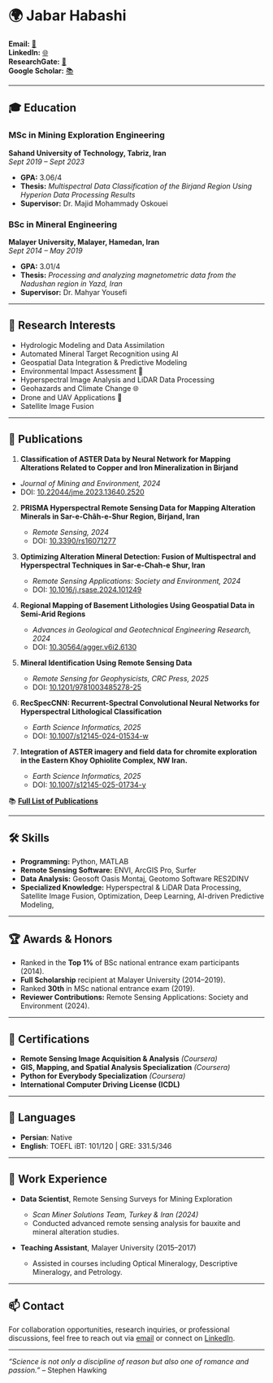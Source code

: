 # 🌍 Jabar Habashi

**Email:** [📧](mailto:jabar.habashi95@gmail.com)   
**LinkedIn:** [🌐 ](https://www.linkedin.com/in/jabar-habashi)  
**ResearchGate:** [📖](https://www.researchgate.net/profile/Jabar-Habashi)  
**Google Scholar:** [📚](https://scholar.google.com/citations?user=XXXXXXXX)  

---

## 🎓 **Education**
### MSc in Mining Exploration Engineering  
**Sahand University of Technology, Tabriz, Iran**  
*Sept 2019 – Sept 2023*  
- **GPA:** 3.06/4  
- **Thesis:** *Multispectral Data Classification of the Birjand Region Using Hyperion Data Processing Results*  
- **Supervisor:** Dr. Majid Mohammady Oskouei  

### BSc in Mineral Engineering  
**Malayer University, Malayer, Hamedan, Iran**  
*Sept 2014 – May 2019*  
- **GPA:** 3.01/4  
- **Thesis:** *Processing and analyzing magnetometric data from the Nadushan region in Yazd, Iran*  
- **Supervisor:** Dr. Mahyar Yousefi  

---

## 🔬 **Research Interests**
- Hydrologic Modeling and Data Assimilation  
- Automated Mineral Target Recognition using AI  
- Geospatial Data Integration & Predictive Modeling  
- Environmental Impact Assessment 🌱  
- Hyperspectral Image Analysis and LiDAR Data Processing  
- Geohazards and Climate Change 🌐  
- Drone and UAV Applications 🚁  
- Satellite Image Fusion  

---

## 📜 **Publications**

 1. **Classification of ASTER Data by Neural Network for Mapping Alterations Related to Copper and Iron Mineralization in Birjand**  
   - *Journal of Mining and Environment, 2024*  
   - DOI: [10.22044/jme.2023.13640.2520](https://doi.org/10.22044/jme.2023.13640.2520)

2. **PRISMA Hyperspectral Remote Sensing Data for Mapping Alteration Minerals in Sar-e-Châh-e-Shur Region, Birjand, Iran**  
   - *Remote Sensing, 2024*  
   - DOI: [10.3390/rs16071277](https://doi.org/10.3390/rs16071277)

3. **Optimizing Alteration Mineral Detection: Fusion of Multispectral and Hyperspectral Techniques in Sar-e-Chah-e Shur, Iran**  
   - *Remote Sensing Applications: Society and Environment, 2024*  
   - DOI: [10.1016/j.rsase.2024.101249](https://doi.org/10.1016/j.rsase.2024.101249)
     
4. **Regional Mapping of Basement Lithologies Using Geospatial Data in Semi-Arid Regions**  
   - *Advances in Geological and Geotechnical Engineering Research, 2024*  
   - DOI: [10.30564/agger.v6i2.6130](https://doi.org/10.30564/agger.v6i2.6130)

5. **Mineral Identification Using Remote Sensing Data**  
   - *Remote Sensing for Geophysicists, CRC Press, 2025*  
   - DOI: [10.1201/9781003485278-25](https://doi.org/10.1201/9781003485278-25)

6. **RecSpecCNN: Recurrent-Spectral Convolutional Neural Networks for Hyperspectral Lithological Classification**  
   - *Earth Science Informatics, 2025*  
   - DOI: [10.1007/s12145-024-01534-w](https://doi.org/10.1007/s12145-024-01534-w)
     
 7. **Integration of ASTER imagery and field data for chromite exploration in the Eastern Khoy Ophiolite Complex, NW Iran.**
    - *Earth Science Informatics, 2025*
    - DOI: [10.1007/s12145-025-01734-y](https://doi.org/10.1007/s12145-025-01734-y)

📚 **[Full List of Publications](https://www.researchgate.net/profile/Jabar-Habashi)**  

---

## 🛠 **Skills**
- **Programming:** Python, MATLAB  
- **Remote Sensing Software:** ENVI, ArcGIS Pro, Surfer  
- **Data Analysis:** Geosoft Oasis Montaj, Geotomo Software RES2DINV  
- **Specialized Knowledge:** Hyperspectral & LiDAR Data Processing, Satellite Image Fusion, Optimization, Deep Learning, AI-driven Predictive Modeling,  

---

## 🏆 **Awards & Honors**
- Ranked in the **Top 1%** of BSc national entrance exam participants (2014).  
- **Full Scholarship** recipient at Malayer University (2014–2019).  
- Ranked **30th** in MSc national entrance exam (2019).  
- **Reviewer Contributions:** Remote Sensing Applications: Society and Environment (2024).  

---

## 📜 **Certifications**
- **Remote Sensing Image Acquisition & Analysis** *(Coursera)*  
- **GIS, Mapping, and Spatial Analysis Specialization** *(Coursera)*  
- **Python for Everybody Specialization** *(Coursera)*  
- **International Computer Driving License (ICDL)**  

---

## 🌟 **Languages**
- **Persian**: Native  
- **English**: TOEFL iBT: 101/120    |    GRE: 331.5/346  

---

## 💼 **Work Experience**
- **Data Scientist**, Remote Sensing Surveys for Mining Exploration  
  - *Scan Miner Solutions Team, Turkey & Iran (2024)*  
  - Conducted advanced remote sensing analysis for bauxite and mineral alteration studies.

- **Teaching Assistant**, Malayer University (2015–2017)  
  - Assisted in courses including Optical Mineralogy, Descriptive Mineralogy, and Petrology.  

---

## 📫 **Contact**
For collaboration opportunities, research inquiries, or professional discussions, feel free to reach out via [email](mailto:jabar.habashi1995@gmail.com) or connect on [LinkedIn](https://www.linkedin.com/in/jabar-habashi).

---

*“Science is not only a discipline of reason but also one of romance and passion.”* – Stephen Hawking
